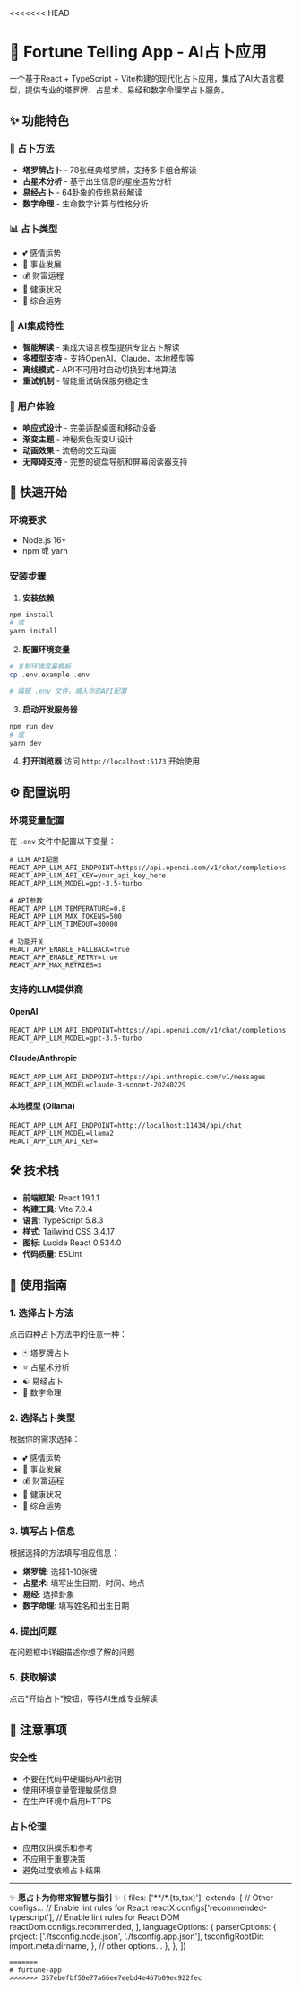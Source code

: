 <<<<<<< HEAD
# 🔮 Fortune Telling App - AI占卜应用

一个基于React + TypeScript + Vite构建的现代化占卜应用，集成了AI大语言模型，提供专业的塔罗牌、占星术、易经和数字命理学占卜服务。

## ✨ 功能特色

### 🎯 占卜方法
- **塔罗牌占卜** - 78张经典塔罗牌，支持多卡组合解读
- **占星术分析** - 基于出生信息的星座运势分析
- **易经占卜** - 64卦象的传统易经解读
- **数字命理** - 生命数字计算与性格分析

### 📊 占卜类型
- 💕 感情运势
- 💼 事业发展
- 💰 财富运程
- 🏥 健康状况
- 🌟 综合运势

### 🤖 AI集成特性
- **智能解读** - 集成大语言模型提供专业占卜解读
- **多模型支持** - 支持OpenAI、Claude、本地模型等
- **离线模式** - API不可用时自动切换到本地算法
- **重试机制** - 智能重试确保服务稳定性

### 🎨 用户体验
- **响应式设计** - 完美适配桌面和移动设备
- **渐变主题** - 神秘紫色渐变UI设计
- **动画效果** - 流畅的交互动画
- **无障碍支持** - 完整的键盘导航和屏幕阅读器支持

## 🚀 快速开始

### 环境要求
- Node.js 16+
- npm 或 yarn

### 安装步骤

1. **安装依赖**
```bash
npm install
# 或
yarn install
```

2. **配置环境变量**
```bash
# 复制环境变量模板
cp .env.example .env

# 编辑 .env 文件，填入你的API配置
```

3. **启动开发服务器**
```bash
npm run dev
# 或
yarn dev
```

4. **打开浏览器**
访问 `http://localhost:5173` 开始使用

## ⚙️ 配置说明

### 环境变量配置

在 `.env` 文件中配置以下变量：

```env
# LLM API配置
REACT_APP_LLM_API_ENDPOINT=https://api.openai.com/v1/chat/completions
REACT_APP_LLM_API_KEY=your_api_key_here
REACT_APP_LLM_MODEL=gpt-3.5-turbo

# API参数
REACT_APP_LLM_TEMPERATURE=0.8
REACT_APP_LLM_MAX_TOKENS=500
REACT_APP_LLM_TIMEOUT=30000

# 功能开关
REACT_APP_ENABLE_FALLBACK=true
REACT_APP_ENABLE_RETRY=true
REACT_APP_MAX_RETRIES=3
```

### 支持的LLM提供商

#### OpenAI
```env
REACT_APP_LLM_API_ENDPOINT=https://api.openai.com/v1/chat/completions
REACT_APP_LLM_MODEL=gpt-3.5-turbo
```

#### Claude/Anthropic
```env
REACT_APP_LLM_API_ENDPOINT=https://api.anthropic.com/v1/messages
REACT_APP_LLM_MODEL=claude-3-sonnet-20240229
```

#### 本地模型 (Ollama)
```env
REACT_APP_LLM_API_ENDPOINT=http://localhost:11434/api/chat
REACT_APP_LLM_MODEL=llama2
REACT_APP_LLM_API_KEY=
```

## 🛠️ 技术栈

- **前端框架**: React 19.1.1
- **构建工具**: Vite 7.0.4
- **语言**: TypeScript 5.8.3
- **样式**: Tailwind CSS 3.4.17
- **图标**: Lucide React 0.534.0
- **代码质量**: ESLint

## 📱 使用指南

### 1. 选择占卜方法
点击四种占卜方法中的任意一种：
- 🃏 塔罗牌占卜
- ⭐ 占星术分析
- ☯️ 易经占卜
- 🔢 数字命理

### 2. 选择占卜类型
根据你的需求选择：
- 💕 感情运势
- 💼 事业发展
- 💰 财富运程
- 🏥 健康状况
- 🌟 综合运势

### 3. 填写占卜信息
根据选择的方法填写相应信息：
- **塔罗牌**: 选择1-10张牌
- **占星术**: 填写出生日期、时间、地点
- **易经**: 选择卦象
- **数字命理**: 填写姓名和出生日期

### 4. 提出问题
在问题框中详细描述你想了解的问题

### 5. 获取解读
点击"开始占卜"按钮，等待AI生成专业解读

## 🚨 注意事项

### 安全性
- 不要在代码中硬编码API密钥
- 使用环境变量管理敏感信息
- 在生产环境中启用HTTPS

### 占卜伦理
- 应用仅供娱乐和参考
- 不应用于重要决策
- 避免过度依赖占卜结果

---

✨ **愿占卜为你带来智慧与指引** ✨
  {
    files: ['**/*.{ts,tsx}'],
    extends: [
      // Other configs...
      // Enable lint rules for React
      reactX.configs['recommended-typescript'],
      // Enable lint rules for React DOM
      reactDom.configs.recommended,
    ],
    languageOptions: {
      parserOptions: {
        project: ['./tsconfig.node.json', './tsconfig.app.json'],
        tsconfigRootDir: import.meta.dirname,
      },
      // other options...
    },
  },
])
```
=======
# furtune-app
>>>>>>> 357ebefbf50e77a66ee7eebd4e467b09ec922fec
